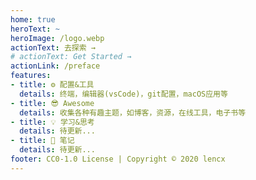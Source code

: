 ```yaml
---
home: true
heroText: ~
heroImage: /logo.webp
actionText: 去探索 →
# actionText: Get Started →
actionLink: /preface
features:
- title: ⚙️ 配置&工具
  details: 终端，编辑器(vsCode)，git配置，macOS应用等
- title: 😎 Awesome
  details: 收集各种有趣主题，如博客，资源，在线工具，电子书等
- title: 💡 学习&思考
  details: 待更新...
- title: 📝 笔记
  details: 待更新...
footer: CC0-1.0 License | Copyright © 2020 lencx
---
```


<br />
<br />
<br />
<OneSentence :auto="true" />
